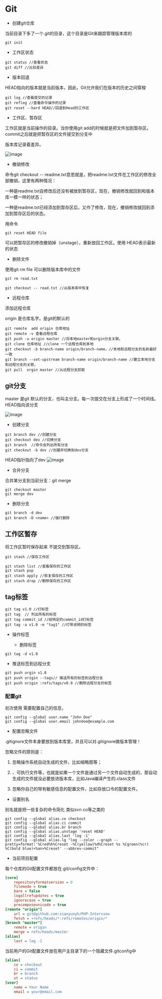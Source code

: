 # Git

- 创建git仓库

当前目录下多了一个.git的目录，这个目录是Git来跟踪管理版本库的

```
git init  
```

- 工作区状态

```
git status //查看状态
git diff //比较差异
```

- 版本回退

HEAD指向的版本就是当前版本，因此，Git允许我们在版本的历史之间穿梭
```
git log //查看提交的记录
git reflog //查看命令操作的记录
git reset --hard HEAD//回退到Head的工作区
```

- 工作区、暂存区

工作区就是当前操作的目录。当你使用git add的时候就是把文件加到暂存区。commit之后就是把暂存区的文件提交到分支中

版本库记录着差异。

![image](https://www.liaoxuefeng.com/files/attachments/001384907720458e56751df1c474485b697575073c40ae9000/0)

- 撤销修改

命令git checkout -- readme.txt意思就是，把readme.txt文件在工作区的修改全部撤销，这里有两种情况：

一种是readme.txt自修改后还没有被放到暂存区，现在，撤销修改就回到和版本库一模一样的状态；

一种是readme.txt已经添加到暂存区后，又作了修改，现在，撤销修改就回到添加到暂存区后的状态。

用命令

```
git reset HEAD file
```
可以把暂存区的修改撤销掉（unstage），重新放回工作区。使用 HEAD表示最新的状态

- 删除文件


使用git rm file 可以删除版本库中的文件

```
git rm read.txt

git checkout -- read.txt //从版本库中恢复

```

- 远程仓库

添加远程仓库

origin 是仓库名字。是git的默认的 
```
git remote  add origin 仓库地址
git remote -v 查看远程仓库
git push -u origin master //将本地master和orgin分支关联。
git clone 仓库地址 //clone 一个远程仓库到本地
git checkout -b branch-name origin/branch-name，//本地和远程分支的名称最好一致
git branch --set-upstream branch-name origin/branch-name //建立本地分支和远程分支的关联，
git pull  orgin master //从远程分支抓取
```

## git分支

master 是git 默认的分支，也叫主分支。每一次提交在分支上形成了一个时间线。HEAD指向该分支

![image](https://www.liaoxuefeng.com/files/attachments/001384908811773187a597e2d844eefb11f5cf5d56135ca000/0)

- 创建分支

```
git branch dev //创建分支
git checkout dev //切换分支
git branch  //命令会列出所有分支
git checkout -b dev //创建并切换到dev分支
```
HEAD指针指向了dev
![image](https://www.liaoxuefeng.com/files/attachments/00138490883510324231a837e5d4aee844d3e4692ba50f5000/0)

- 合并分支

合并某分支到当前分支：git merge <name>
```
git checkout master 
git merge dev
```

- 删除分支

```
git branch -d dev
git branch -D <name> //强行删除

```

## 工作区暂存

将工作区暂时保存起来 不提交到暂存区。

```
git stash //保存工作区

git stash list //查看保存的工作区
git stash pop
git stash apply //恢复保存的工作区
git stach drop //删除保存的工作区
```

## tag标签

```
git tag v1.0 //打标签
git tag  // 列出所有的标签
git tag commit_id //给特定的commit_id打标签
git tag -a v1.0 -m "tag1" //打带说明的标签
```

- 操作标签

  - 删除标签

```
git tag -d v1.0
```
- 推送标签到远程分支

```
git push orgin v1.0
git push origin --tags// 推送所有的标签到远程分支
git push origin :refs/tags/v0.9 //删除远程分支的标签
```
### 配置git

初次使用 需要配置自己的信息，

```
git config --global user.name "John Doe"
git config --global user.email johndoe@example.com
```


- 配置忽略文件

.gitignore文件本身要放到版本库里，并且可以对.gitignore做版本管理！

忽略文件的原则是：

1. 忽略操作系统自动生成的文件，比如缩略图等；
2. 、可执行文件等，也就是如果一个文件是通过另一个文件自动生成的，那自动生成的文件就没必要放进版本库，比如Java编译产生的.class文件

3. 忽略你自己的带有敏感信息的配置文件，比如存放口令的配置文件。


- 设置别名 

别名就是把一些复杂的命令简化 类似svn co等之类的

```shell
git config --global alias.co checkout
git config --global alias.ci commit
git config --global alias.br branch
git config --global alias.unstage 'reset HEAD'
git config --global alias.last 'log -1'
git config --global alias.lg "log --color --graph --pretty=format:'%Cred%h%Creset -%C(yellow)%d%Creset %s %Cgreen(%cr) %C(bold blue)<%an>%Creset' --abbrev-commit"
```

- 当前项目配置

每个仓库的Git配置文件都放在.git/config文件中：

```ini
[core]
    repositoryformatversion = 0
    filemode = true
    bare = false
    logallrefupdates = true
    ignorecase = true
    precomposeunicode = true
[remote "origin"]
    url = git@github.com:xianyunyh/PHP-Interview
    fetch = +refs/heads/*:refs/remotes/origin/*
[branch "master"]
    remote = origin
    merge = refs/heads/master
[alias]
    last = log -1
```

当前用户的Git配置文件放在用户主目录下的一个隐藏文件.gitconfig中

```ini
[alias]
    co = checkout
    ci = commit
    br = branch
    st = status
[user]
    name = Your Name
    email = your@email.com
```